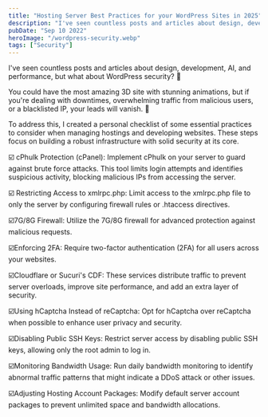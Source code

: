 ```yaml
---
title: "Hosting Server Best Practices for your WordPress Sites in 2025"
description: "I've seen countless posts and articles about design, development, AI, and performance, but what about WordPress security? 🤔."
pubDate: "Sep 10 2022"
heroImage: "/wordpress-security.webp"
tags: ["Security"]
---
```


I've seen countless posts and articles about design, development, AI, and performance, but what about WordPress security? 🤔

You could have the most amazing 3D site with stunning animations, but if you're dealing with downtimes, overwhelming traffic from malicious users, or a blacklisted IP, your leads will vanish. 🥶

To address this, I created a personal checklist of some essential practices to consider when managing hostings and developing websites. These steps focus on building a robust infrastructure with solid security at its core.

☑️ cPhulk Protection (cPanel): Implement cPhulk on your server to guard against brute force attacks. This tool limits login attempts and identifies suspicious activity, blocking malicious IPs from accessing the server.

☑️ Restricting Access to xmlrpc.php: Limit access to the xmlrpc.php file to only the server by configuring firewall rules or .htaccess directives. 

☑️7G/8G Firewall: Utilize the 7G/8G firewall for advanced protection against malicious requests. 

☑️Enforcing 2FA: Require two-factor authentication (2FA) for all users across your websites. 

☑️Cloudflare or Sucuri's CDF: These services distribute traffic to prevent server overloads, improve site performance, and add an extra layer of security.

☑️Using hCaptcha Instead of reCaptcha: Opt for hCaptcha over reCaptcha when possible to enhance user privacy and security. 

☑️Disabling Public SSH Keys: Restrict server access by disabling public SSH keys, allowing only the root admin to log in. 

☑️Monitoring Bandwidth Usage: Run daily bandwidth monitoring to identify abnormal traffic patterns that might indicate a DDoS attack or other issues. 

☑️Adjusting Hosting Account Packages: Modify default server account packages to prevent unlimited space and bandwidth allocations.
